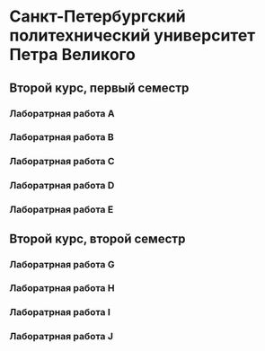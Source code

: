 # Санкт-Петербургский политехнический университет Петра Великого

## Второй курс, первый семестр 

### Лаборатрная работа A

### Лаборатрная работа B

### Лаборатрная работа C

### Лаборатрная работа D

### Лаборатрная работа E

## Второй курс, второй семестр 

### Лаборатрная работа G

### Лаборатрная работа H

### Лаборатрная работа I

### Лаборатрная работа J
